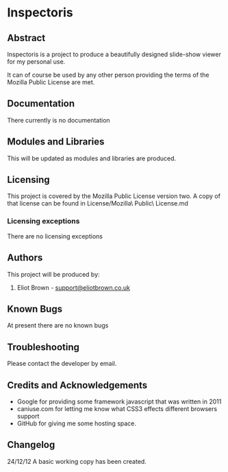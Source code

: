 Inspectoris
=========

Abstract
--------
Inspectoris is a project to produce a beautifully designed slide-show viewer for my personal use.

It can of course be used by any other person providing the terms of the Mozilla Public License are met.


Documentation
-------------
There currently is no documentation

Modules and Libraries
---------------------
This will be updated as modules and libraries are produced.

Licensing
---------
This project is covered by the Mozilla Public License version two. A copy of that license can be found in License/Mozilla\ Public\ License.md

### Licensing exceptions
There are no licensing exceptions

Authors
-------
This project will be produced by:

1. Eliot Brown - <support@eliotbrown.co.uk>

Known Bugs
----------
At present there are no known bugs

Troubleshooting
---------------
Please contact the developer by email.

Credits and Acknowledgements
----------------------------
* Google for providing some framework javascript that was written in 2011
* caniuse.com for letting me know what CSS3 effects different browsers support
* GitHub for giving me some hosting space.

Changelog
---------
24/12/12 A basic working copy has been created.


